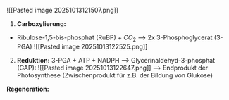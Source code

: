 ![[Pasted image 20251013121507.png]]
1. **Carboxylierung:**
- Ribulose-1,5-bis-phosphat (RuBP) + $CO_2$ --> 2x 3-Phosphoglycerat (3-PGA)
![[Pasted image 20251013122525.png]]

2. **Reduktion:**
3-PGA + ATP + NADPH --> Glycerinaldehyd-3-phosphat (GAP):
![[Pasted image 20251013122647.png]]
--> Endprodukt der Photosynthese (Zwischenprodukt für z.B. der Bildung von Glukose)


**Regeneration:**
